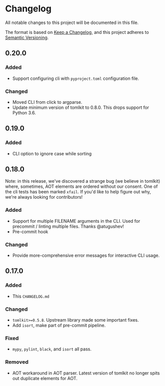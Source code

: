 # Changelog

All notable changes to this project will be documented in this file.

The format is based on [Keep a Changelog](https://keepachangelog.com/en/1.0.0/), and this project adheres to [Semantic Versioning](https://semver.org/spec/v2.0.0.html).

## 0.20.0

### Added

- Support configuring cli with `pyproject.toml` configuration file.

### Changed

- Moved CLI from click to argparse.
- Update minimum version of tomlkit to 0.8.0. This drops support for Python 3.6.

## 0.19.0

### Added

- CLI option to ignore case while sorting

## 0.18.0

Note: in this release, we've discovered a strange bug (we believe in tomlkit) where, sometimes, AOT elements are ordered without our consent. One of the cli tests has been marked `xfail`. If you'd like to help figure out why, we're always looking for contributors!

### Added

- Support for multiple FILENAME arguments in the CLI. Used for precommit / linting multiple files. Thanks @atugushev!
- Pre-commit hook

### Changed

- Provide more-comprehensive error messages for interactive CLI usage.

## 0.17.0

### Added

- This `CHANGELOG.md`

### Changed

- `tomlkit>=0.5.8`. Upstream library made some important fixes.
- Add `isort`, make part of pre-commit pipeline.

### Fixed

- `mypy`, `pylint`, `black`, and `isort` all pass.

### Removed

- AOT workaround in AOT parser. Latest version of tomlkit no longer spits out duplicate elements for AOT.
